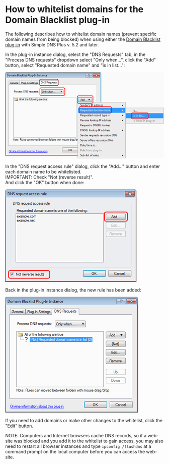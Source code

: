 ﻿---
category: 8
frontpage: false
comments: true
created-utc: 2019-01-01
modified-utc: 2019-01-01
---
# How to whitelist domains for the Domain Blacklist plug-in

The following describes how to whitelist domain names (prevent specific domain names from being blocked) when using either the [Domain Blacklist plug-in](https://simpledns.plus/plugin-domainbl) with Simple DNS Plus v. 5.2 and later.

In the plug-in instance dialog, select the "DNS Requests" tab, in the "Process DNS requests" dropdown select "Only when...", click the "Add" button, select "Requested domain name" and "is in list...":

![](img/79/1.png)

In the "DNS request access rule" dialog, click the "Add..." button and enter each domain name to be whitelisted.\
IMPORTANT: Check "Not (reverse result)".\
And click the "OK" button when done:

![](img/79/2.png)

Back in the plug-in instance dialog, the new rule has been added:

![](img/79/3.png)

If you need to add domains or make other changes to the whitelist, click the "Edit" button.
 
NOTE: Computers and Internet browsers cache DNS records, so if a web-site was blocked and you add it to the whitelist to gain access, you may also need to restart all browser instances and type `ipconfig /flushdns` at a command prompt on the local computer before you can access the web-site.